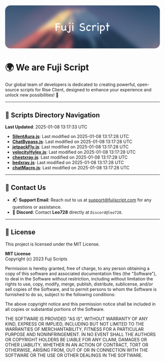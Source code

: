 ![Banner](.github/b.webp)

# 🌍 **We are Fuji Script**

Our global team of developers is dedicated to creating powerful, open-source scripts for Rise Client, designed to enhance your experience and unlock new possibilities! 🌟

---
<!-- SCRIPTS_NAVIGATION_START -->
## 📂 **Scripts Directory Navigation**

**Last Updated**: 2025-01-08 13:17:33 UTC

- **[SilentAura.js](scripts/SilentAura.js)**: Last modified on 2025-01-08 13:17:28 UTC
- **[ChatBypass.js](scripts/ChatBypass.js)**: Last modified on 2025-01-08 13:17:28 UTC
- **[jetpackFly.js](scripts/jetpackFly.js)**: Last modified on 2025-01-08 13:17:28 UTC
- **[velocityHylex.js](scripts/velocityHylex.js)**: Last modified on 2025-01-08 13:17:28 UTC
- **[chestxray.js](scripts/chestxray.js)**: Last modified on 2025-01-08 13:17:28 UTC
- **[bedxray.js](scripts/bedxray.js)**: Last modified on 2025-01-08 13:17:28 UTC
- **[chatMacro.js](scripts/chatMacro.js)**: Last modified on 2025-01-08 13:17:28 UTC

<!-- SCRIPTS_NAVIGATION_END -->

---

## 💬 **Contact Us**  
- 📬 **Support Email**: Reach out to us at [support@fujiscript.com](mailto:support@fujiscript.com) for any questions or assistance.  
- 💬 **Discord**: Contact **Leo728** directly at `Discord@leo728`.

---

## 📜 **License**

This project is licensed under the MIT License.  

**MIT License**  
Copyright (c) 2023 Fuji Scripts  

Permission is hereby granted, free of charge, to any person obtaining a copy of this software and associated documentation files (the "Software"), to deal in the Software without restriction, including without limitation the rights to use, copy, modify, merge, publish, distribute, sublicense, and/or sell copies of the Software, and to permit persons to whom the Software is furnished to do so, subject to the following conditions:  

The above copyright notice and this permission notice shall be included in all copies or substantial portions of the Software.  

THE SOFTWARE IS PROVIDED "AS IS", WITHOUT WARRANTY OF ANY KIND, EXPRESS OR IMPLIED, INCLUDING BUT NOT LIMITED TO THE WARRANTIES OF MERCHANTABILITY, FITNESS FOR A PARTICULAR PURPOSE AND NONINFRINGEMENT. IN NO EVENT SHALL THE AUTHORS OR COPYRIGHT HOLDERS BE LIABLE FOR ANY CLAIM, DAMAGES OR OTHER LIABILITY, WHETHER IN AN ACTION OF CONTRACT, TORT OR OTHERWISE, ARISING FROM, OUT OF OR IN CONNECTION WITH THE SOFTWARE OR THE USE OR OTHER DEALINGS IN THE SOFTWARE.  
